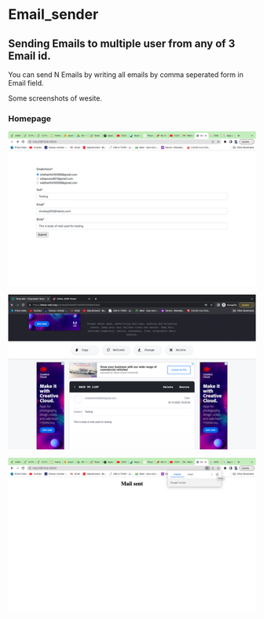 # Email_sender

## Sending Emails to multiple user from any of 3 Email id.

You can send  N Emails by writing all emails by comma seperated form in Email field.

Some screenshots of wesite.
### Homepage

![screenshot of site](https://github.com/sid030599/Email_sender/blob/main/screenshot%20of%20email%20sender/Screenshot%202022-10-18%20at%204.21.14%20PM.png)


![screenshot of site](https://github.com/sid030599/Email_sender/blob/main/screenshot%20of%20email%20sender/Screenshot%202022-10-18%20at%204.20.49%20PM.png)


![screenshot of site](https://github.com/sid030599/Email_sender/blob/main/screenshot%20of%20email%20sender/Screenshot%202022-10-18%20at%204.21.04%20PM.png)


